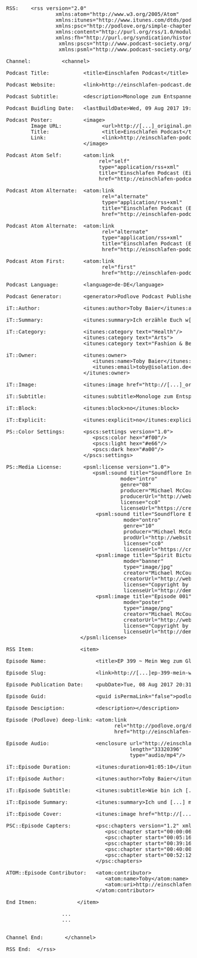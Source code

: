 <pre>
RSS:    &lt;rss version="2.0" 
                xmlns:atom="http://www.w3.org/2005/Atom" 
                xmlns:itunes="http://www.itunes.com/dtds/podcast-1.0.dtd"                         
                xmlns:psc="http://podlove.org/simple-chapters" 
                xmlns:content="http://purl.org/rss/1.0/modules/content/" 
                xmlns:fh="http://purl.org/syndication/history/1.0"
                 xmlns:pscs="http://www.podcast-society.org/pss/PSCS/specification"
                 xmlns:psml="http://www.podcast-society.org/pss/PSML/specification">

Channel:          &lt;channel>

Podcast Title:           &lt;title>Einschlafen Podcast&lt;/title>

Podcast Website:         &lt;link>http://einschlafen-podcast.de&lt;/link>

Podcast Subtitle:        &lt;description>Monologe zum Entspannen&lt;/description>

Podcast Buidling Date:   &lt;lastBuildDate>Wed, 09 Aug 2017 19:26:04 +0000&lt;/lastBuildDate>

Podcast Poster:          &lt;image>
        Image URL:             &lt;url>http://[...]_original.png&lt;/url>
        Title:                 &lt;title>Einschlafen Podcast&lt;/title>
        Link:                  &lt;link>http://einschlafen-podcast.de&lt;/link>
                         &lt;/image>
                  
Podcast Atom Self:       &lt;atom:link 
                              rel="self" 
                              type="application/rss+xml" 
                              title="Einschlafen Podcast (Einschlafen Podcast (AAC))" 
                              href="http://einschlafen-podcast.de/feed/aac/"/>
                          
Podcast Atom Alternate:  &lt;atom:link 
                               rel="alternate" 
                               type="application/rss+xml" 
                               title="Einschlafen Podcast (Einschlafen Podcast (MP3))" 
                               href="http://einschlafen-podcast.de/feed/mp3/"/>
                               
Podcast Atom Alternate:  &lt;atom:link 
                               rel="alternate" 
                               type="application/rss+xml" 
                               title="Einschlafen Podcast (Einschlafen Podcast (Opus))" 
                               href="http://einschlafen-podcast.de/feed/opus/"/>
                               
Podcast Atom First:      &lt;atom:link 
                               rel="first" 
                               href="http://einschlafen-podcast.de/feed/aac/"/>

Podcast Language:        &lt;language>de-DE&lt;/language>

Podcast Generator:       &lt;generator>Podlove Podcast Publisher v2.6.2&lt;/generator>

iT::Author:              &lt;itunes:author>Toby Baier&lt;/itunes:author>

iT::Summary:             &lt;itunes:summary>Ich erzähle Euch w[...]önnt.&lt;/itunes:summary>

iT::Category:            &lt;itunes:category text="Health"/>
                         &lt;itunes:category text="Arts">
                         &lt;itunes:category text="Fashion &amp; Beauty"/>&lt;/itunes:category>
                        
iT::Owner:               &lt;itunes:owner>
                            &lt;itunes:name>Toby Baier&lt;/itunes:name>
                            &lt;itunes:email>toby@isolation.de&lt;/itunes:email>
                         &lt;/itunes:owner>
             
iT::Image:               &lt;itunes:image href="http://[...]_original.png"/>

iT::Subtitle:            &lt;itunes:subtitle>Monologe zum Entspannen&lt;/itunes:subtitle>

iT::Block:               &lt;itunes:block>no&lt;/itunes:block>

iT::Explicit:            &lt;itunes:explicit>no&lt;/itunes:explicit>

PS::Color Settings:      &lt;pscs:settings version="1.0">
                            &lt;pscs:color hex="#f00"/>
                            &lt;pscs:light hex="#e66"/>
                            &lt;pscs:dark hex="#a00"/>
                         &lt;/pscs:settings>

PS::Media License:       &lt;psml:license version="1.0">
                            &lt;psml:sound title="Soundflore Intro"
                                     mode="intro"                               
                                     genre="08"                                 
                                     producer="Michael McCouman Jr."             
                                     producerUrl="http://website-download.tld"   
                                     license="cc0"                               
                                     licenseUrl="https://creativecommons.org/licenses/by/3.0/de/"/>
                             &lt;psml:sound title="Soundflore Ending"
                                      mode="ontro"                              
                                      genre="10"                                 
                                      producer="Michael McCouman Jr."            
                                      prodUrl="http://website-download.tld"       
                                      license="cc0"                              
                                      licenseUrl="https://creativecommons.org/licenses/by/3.0/de/"/>
                             &lt;psml:image title="Spirit Bicture"
                                      mode="banner"                            
                                      type="image/jpg"                          
                                      creator="Michael McCouman Jr."             
                                      creatorUrl="http://website-download.tld"   
                                      license="Copyright by Democast"            
                                      licenseUrl="http://democast.tld"/>
                             &lt;psml:image title="Episode 001"
                                      mode="poster"                           
                                      type="image/png"                           
                                      creator="Michael McCouman Jr."             
                                      creatorUrl="http://website-download.tld"   
                                      license="Copyright by Democast - 001"      
                                      licenseUrl="http://democast.tld/001/"/>
                        &lt;/psml:license>
                        
RSS Item:               &lt;item>

Episode Name:                &lt;title>EP 399 ~ Mein Weg zum Glauben und Kant&lt;/title>

Episode Slug:                &lt;link>http://[...]ep-399-mein-weg-zum-glauben-und-kant/&lt;/link>

Episode Publication Date:    &lt;pubDate>Tue, 08 Aug 2017 20:31:20 +0000</pubDate>

Episode Guid:                &lt;guid isPermaLink="false">podlove-2017-08-08t20:28:26+00:00-7d84daea84c3822&lt;/guid>

Episode Desciption:          &lt;description><![CDATA[Hört mir dabei zu :)]]>&lt;/description>

Episode (Podlove) deep-link: &lt;atom:link 
                                   rel="http://podlove.org/deep-link" 
                                   href="http://einschlafen-podcast.de/podcast/ep-399-mein-weg-zum-glauben-und-kant/#"/>
                             
Episode Audio:               &lt;enclosure url="http://einschlafen-podcast.de/podlove/file/4955/s/feed/c/aac/ep0399.m4b" 
                                        length="33320396" 
                                        type="audio/mp4"/>
                                        
iT::Episode Duration:        &lt;itunes:duration>01:05:10&lt;/itunes:duration>

iT::Episode Author:          &lt;itunes:author>Toby Baier&lt;/itunes:author>

iT::Episode Subtitle:        &lt;itunes:subtitle>Wie bin ich [...] gekommen?&lt;/itunes:subtitle>

iT::Episode Summary:         &lt;itunes:summary>Ich und [...] mehr :)&lt;/itunes:summary>

iT::Episode Cover:           &lt;itunes:image href="http://[...]_original.png"/>

PSC::Episode Capters:        &lt;psc:chapters version="1.2" xmlns:psc="http://podlove.org/simple-chapters">
                                &lt;psc:chapter start="00:00:06.290" title="Begrüßung und Podcast-Verzeichnisse"/>
                                &lt;psc:chapter start="00:05:16.290" title="Mein Weg zurück zum Glauben"/>
                                &lt;psc:chapter start="00:39:16.290" title="Rilke der Woche"/>
                                &lt;psc:chapter start="00:40:00.290" title="Exkurs: FC St. Pauli"/>
                                &lt;psc:chapter start="00:52:12.290" title="Immanuel Kant: Die Kritik der reinen Vernunft"/>
                             &lt;/psc:chapters>
                             
ATOM::Episode Contributor:   &lt;atom:contributor>
                                &lt;atom:name>Toby&lt;/atom:name>
                                &lt;atom:uri>http://einschlafen-podcast.de&lt;/atom:uri>
                             &lt;/atom:contributor>
                             
End Itmen:             &lt;/item>
                  
                  ...
                  ...      
                        
                        
Channel End:       &lt;/channel>

RSS End:  &lt;/rss>
<pre>
